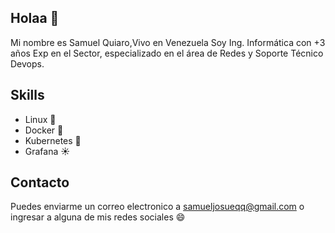 ## Holaa 👋

Mi nombre es Samuel Quiaro,Vivo en Venezuela Soy Ing. Informática con +3 años Exp en el Sector, especializado en el área de Redes y Soporte Técnico Devops.

## Skills

- Linux 🐧
- Docker 🐳
- Kubernetes 🚢
- Grafana ☀️

## Contacto
Puedes enviarme un correo electronico a samueljosueqq@gmail.com o ingresar a alguna de mis redes sociales 😄 
<!--
**Smal1330/Smal1330** is a ✨ _special_ ✨ repository because its `README.md` (this file) appears on your GitHub profile.

Here are some ideas to get you started:

- 🔭 I’m currently working on ...
- 🌱 I’m currently learning ...
- 👯 I’m looking to collaborate on ...
- 🤔 I’m looking for help with ...
- 💬 Ask me about ...
- 📫 How to reach me: ...
- 😄 Pronouns: ...
- ⚡ Fun fact: ...
-->
